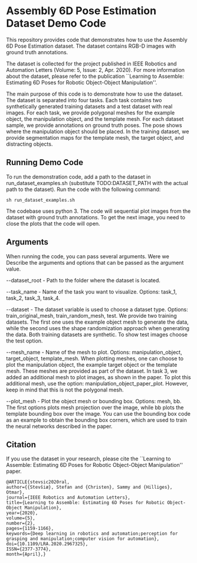# Assembly 6D Pose Estimation Dataset Demo Code

This repository provides code that demonstrates how to use the Assembly 6D Pose Estimation dataset. The dataset contains RGB-D images with ground truth annotations.

The dataset is collected for the project published in IEEE Robotics and Automation Letters (Volume: 5, Issue: 2, Apr. 2020). For more information about the dataset, please refer to the publication ``Learning to Assemble: Estimating 6D Poses for Robotic Object-Object Manipulation''.

The main purpose of this code is to demonstrate how to use the dataset. The dataset is separated into four tasks. Each task contains two synthetically generated training datasets and a test dataset with real images. For each task, we provide polygonal meshes for the example object, the manipulation object, and the template mesh. For each dataset sample, we provide annotations on ground truth poses. The pose shows where the manipulation object should be placed. In the training dataset, we provide segmentation maps for the template mesh, the target object, and distracting objects.


## Running Demo Code

To run the demonstration code, add a path to the dataset in run_dataset_examples.sh (substitute TODO:DATASET_PATH with the actual path to the dataset). Run the code with the following command:

```
sh run_dataset_examples.sh
```

The codebase uses python 3. The code will sequential plot images from the dataset with ground truth annotations. To get the next image, you need to close the plots that the code will open. 


## Arguments

When running the code, you can pass several arguments. Were we Describe the arguments and options that can be passed as the argument value.

--dataset_root - Path to the folder where the dataset is located.

--task_name - Name of the task you want to visualize. Options: task_1, task_2, task_3, task_4.

--dataset - The dataset variable is used to choose a dataset type. Options: train_original_mesh, train_random_mesh, test. We provide two training datasets. The first one uses the example object mesh to generate the data, while the second uses the shape randomization approach when generating the data. Both training datasets are synthetic. To show test images choose the test option. 

--mesh_name - Name of the mesh to plot. Options: manipulation_object, target_object, template_mesh. When plotting meshes, one can choose to plot the manipulation object, the example target object or the template mesh. These meshes are provided as part of the dataset. In task 3, we added an additional mesh to plot images, as shown in the paper. To plot this additional  mesh, use the option: manipulation_object_paper_plot. However, keep in mind that this is not the polygonal mesh. 

--plot_mesh - Plot the object mesh or bounding box. Options: mesh, bb. The first options plots mesh projection over the image, while bb plots the template bounding box over the image. You can use the bounding box code as an example to obtain the bounding box corners, which are used to train the neural networks described in the paper. 


## Citation

If you use the dataset in your research, please cite the ``Learning to Assemble: Estimating 6D Poses for Robotic Object-Object Manipulation'' paper.

```
@ARTICLE{stevsic2020ral,
author={{Stevšiæ}, Stefan and {Christen}, Sammy and {Hilliges}, Otmar},
journal={IEEE Robotics and Automation Letters},
title={Learning to Assemble: Estimating 6D Poses for Robotic Object-Object Manipulation},
year={2020},
volume={5},
number={2},
pages={1159-1166},
keywords={Deep learning in robotics and automation;perception for grasping and manipulation;computer vision for automation},
doi={10.1109/LRA.2020.2967325},
ISSN={2377-3774},
month={April},}
```
